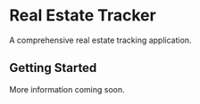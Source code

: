 # Real Estate Tracker

A comprehensive real estate tracking application.

## Getting Started

More information coming soon.